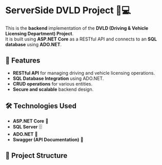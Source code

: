 # ServerSide DVLD Project 🚗💻

This is the **backend** implementation of the **DVLD (Driving & Vehicle Licensing Department) Project**.  
It is built using **ASP.NET Core** as a RESTful API and connects to an **SQL database** using **ADO.NET**.  

## 📌 Features
- **RESTful API** for managing driving and vehicle licensing operations.
- **SQL Database Integration** using ADO.NET.
- **CRUD operations** for various entities.
- **Secure and scalable** backend design.

## 🛠️ Technologies Used
- **ASP.NET Core** 🚀
- **SQL Server** 🗄️
- **ADO.NET** 🔌
- **Swagger (API Documentation)** 📄

## 📂 Project Structure
